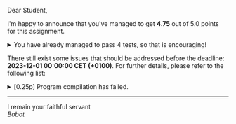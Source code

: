 Dear Student,

I'm happy to announce that you've managed to get **4.75** out of 5.0 points for this assignment.
<details><summary>You have already managed to pass 4 tests, so that is encouraging!</summary>&emsp;☑&nbsp;[0.5p]&nbsp;Program&nbsp;compiles<br>&emsp;☑&nbsp;[2p]&nbsp;Testing&nbsp;ROT<br>&emsp;☑&nbsp;[2p]&nbsp;Testing&nbsp;Polibiusz<br>&emsp;☑&nbsp;[0.25p]&nbsp;Testing&nbsp;Commandline</details>

There still exist some issues that should be addressed before the deadline: **2023-12-01 00:00:00 CET (+0100)**. For further details, please refer to the following list:

<details><summary>[0.25p] Program compilation has failed.</summary></details>

-----------
I remain your faithful servant\
_Bobot_